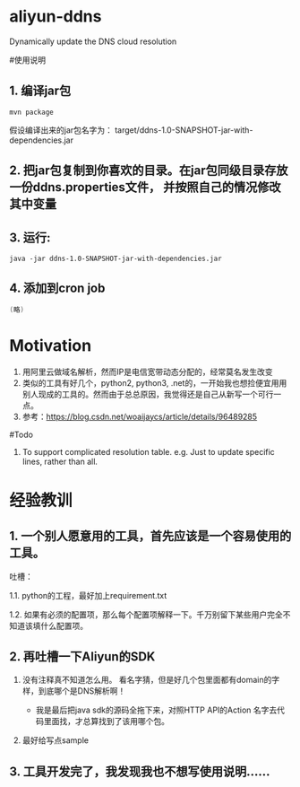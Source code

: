 # aliyun-ddns
Dynamically update the DNS cloud resolution

#使用说明
##  1. 编译jar包
```shell
mvn package
```
假设编译出来的jar包名字为： target/ddns-1.0-SNAPSHOT-jar-with-dependencies.jar
 
##  2. 把jar包复制到你喜欢的目录。在jar包同级目录存放一份ddns.properties文件， 并按照自己的情况修改其中变量
## 3. 运行:
```
java -jar ddns-1.0-SNAPSHOT-jar-with-dependencies.jar
```
## 4. 添加到cron job 
```java
(略)
```

# Motivation
1. 用阿里云做域名解析，然而IP是电信宽带动态分配的，经常莫名发生改变
2. 类似的工具有好几个，python2, python3, .net的，一开始我也想捡便宜用用别人现成的工具的。然而由于总总原因，我觉得还是自己从新写一个可行一点。
3. 参考：https://blog.csdn.net/woaijaycs/article/details/96489285

#Todo
1. To support complicated resolution table. e.g. Just to update specific lines, rather than all. 

# 经验教训
## 1. 一个别人愿意用的工具，首先应该是一个容易使用的工具。
吐槽：

1.1. python的工程，最好加上requirement.txt

1.2. 如果有必须的配置项，那么每个配置项解释一下。千万别留下某些用户完全不知道该填什么配置项。

## 2. 再吐槽一下Aliyun的SDK
1. 没有注释真不知道怎么用。 看名字猜，但是好几个包里面都有domain的字样，到底哪个是DNS解析啊！
   - 我是最后把java sdk的源码全拖下来，对照HTTP API的Action 名字去代码里面找，才总算找到了该用哪个包。 
   
2. 最好给写点sample

## 3. 工具开发完了，我发现我也不想写使用说明……
